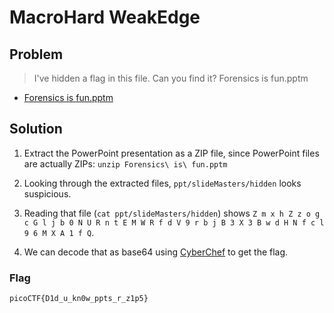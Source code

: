 # MacroHard WeakEdge

## Problem

> I've hidden a flag in this file. Can you find it? Forensics is fun.pptm

* [Forensics is fun.pptm](./Forensics%20is%20fun.pptm)

## Solution

1. Extract the PowerPoint presentation as a ZIP file, since PowerPoint files are actually ZIPs: `unzip Forensics\ is\ fun.pptm`

2. Looking through the extracted files, `ppt/slideMasters/hidden` looks suspicious.

3. Reading that file (`cat ppt/slideMasters/hidden`) shows `Z m x h Z z o g c G l j b 0 N U R n t E M W R f d V 9 r b j B 3 X 3 B w d H N f c l 9 6 M X A 1 f Q`.

4. We can decode that as base64 using [CyberChef](https://gchq.github.io/CyberChef/#recipe=From_Base64('A-Za-z0-9%2B/%3D',true)&input=WiBtIHggaCBaIHogbyBnIGMgRyBsIGogYiAwIE4gVSBSIG4gdCBFIE0gVyBSIGYgZCBWIDkgciBiIGogQiAzIFggMyBCIHcgZCBIIE4gZiBjIGwgOSA2IE0gWCBBIDEgZiBR) to get the flag.

### Flag

`picoCTF{D1d_u_kn0w_ppts_r_z1p5}`
